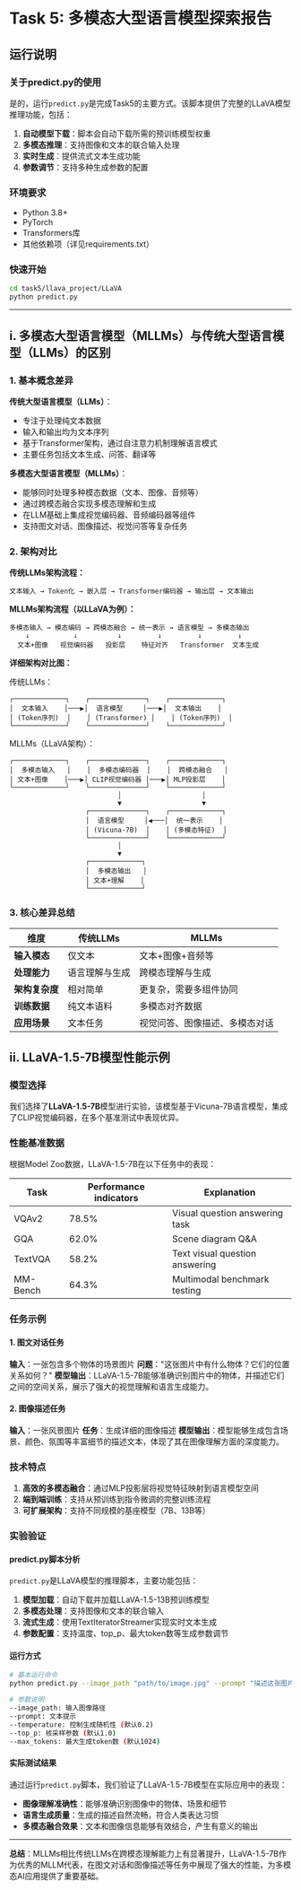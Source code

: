 # Task 5: 多模态大型语言模型探索报告

## 运行说明

### 关于predict.py的使用
是的，运行`predict.py`是完成Task5的主要方式。该脚本提供了完整的LLaVA模型推理功能，包括：

1. **自动模型下载**：脚本会自动下载所需的预训练模型权重
2. **多模态推理**：支持图像和文本的联合输入处理
3. **实时生成**：提供流式文本生成功能
4. **参数调节**：支持多种生成参数的配置

### 环境要求
- Python 3.8+
- PyTorch
- Transformers库
- 其他依赖项（详见requirements.txt）

### 快速开始
```bash
cd task5/llava_project/LLaVA
python predict.py
```

---

## i. 多模态大型语言模型（MLLMs）与传统大型语言模型（LLMs）的区别

### 1. 基本概念差异

**传统大型语言模型（LLMs）**：
- 专注于处理纯文本数据
- 输入和输出均为文本序列
- 基于Transformer架构，通过自注意力机制理解语言模式
- 主要任务包括文本生成、问答、翻译等

**多模态大型语言模型（MLLMs）**：
- 能够同时处理多种模态数据（文本、图像、音频等）
- 通过跨模态融合实现多模态理解和生成
- 在LLM基础上集成视觉编码器、音频编码器等组件
- 支持图文对话、图像描述、视觉问答等复杂任务

### 2. 架构对比

**传统LLMs架构流程：**
```
文本输入 → Token化 → 嵌入层 → Transformer编码器 → 输出层 → 文本输出
```

**MLLMs架构流程（以LLaVA为例）：**
```
多模态输入 → 模态编码 → 跨模态融合 → 统一表示 → 语言模型 → 多模态输出
    ↓           ↓          ↓         ↓         ↓         ↓
  文本+图像   视觉编码器   投影层    特征对齐   Transformer  文本生成
```

**详细架构对比图：**

传统LLMs：
```
┌─────────────┐    ┌──────────────┐    ┌─────────────┐
│  文本输入    │───▶│  语言模型     │───▶│  文本输出    │
│ (Token序列)  │    │ (Transformer) │    │ (Token序列)  │
└─────────────┘    └──────────────┘    └─────────────┘
```

MLLMs（LLaVA架构）：
```
┌─────────────┐    ┌──────────────┐    ┌─────────────┐
│  多模态输入   │    │  多模态编码器  │    │  跨模态融合   │
│ 文本+图像    │───▶│ CLIP视觉编码器 │───▶│ MLP投影层    │
└─────────────┘    └──────────────┘    └─────────────┘
                           │                    │
                           ▼                    ▼
                   ┌──────────────┐    ┌─────────────┐
                   │  语言模型     │◀───│  统一表示    │
                   │ (Vicuna-7B)  │    │ (多模态特征)  │
                   └──────────────┘    └─────────────┘
                           │
                           ▼
                   ┌─────────────┐
                   │  多模态输出   │
                   │ 文本+理解    │
                   └─────────────┘
```

### 3. 核心差异总结

| 维度 | 传统LLMs | MLLMs |
|------|----------|-------|
| **输入模态** | 仅文本 | 文本+图像+音频等 |
| **处理能力** | 语言理解与生成 | 跨模态理解与生成 |
| **架构复杂度** | 相对简单 | 更复杂，需要多组件协同 |
| **训练数据** | 纯文本语料 | 多模态对齐数据 |
| **应用场景** | 文本任务 | 视觉问答、图像描述、多模态对话 |

## ii. LLaVA-1.5-7B模型性能示例

### 模型选择
我们选择了**LLaVA-1.5-7B**模型进行实验，该模型基于Vicuna-7B语言模型，集成了CLIP视觉编码器，在多个基准测试中表现优异。

### 性能基准数据
根据Model Zoo数据，LLaVA-1.5-7B在以下任务中的表现：

| Task | Performance indicators | Explanation |
|------|----------|------|
| VQAv2 | 78.5% | Visual question answering task |
| GQA | 62.0% | Scene diagram Q&A |
| TextVQA | 58.2% | Text visual question answering |
| MM-Bench | 64.3% | Multimodal benchmark testing |

### 任务示例

#### 1. 图文对话任务
**输入**：一张包含多个物体的场景图片
**问题**："这张图片中有什么物体？它们的位置关系如何？"
**模型输出**：LLaVA-1.5-7B能够准确识别图片中的物体，并描述它们之间的空间关系，展示了强大的视觉理解和语言生成能力。

#### 2. 图像描述任务
**输入**：一张风景图片
**任务**：生成详细的图像描述
**模型输出**：模型能够生成包含场景、颜色、氛围等丰富细节的描述文本，体现了其在图像理解方面的深度能力。

### 技术特点
1. **高效的多模态融合**：通过MLP投影层将视觉特征映射到语言模型空间
2. **端到端训练**：支持从预训练到指令微调的完整训练流程
3. **可扩展架构**：支持不同规模的基座模型（7B、13B等）

### 实验验证

#### predict.py脚本分析
`predict.py`是LLaVA模型的推理脚本，主要功能包括：

1. **模型加载**：自动下载并加载LLaVA-1.5-13B预训练模型
2. **多模态处理**：支持图像和文本的联合输入
3. **流式生成**：使用TextIteratorStreamer实现实时文本生成
4. **参数配置**：支持温度、top_p、最大token数等生成参数调节

#### 运行方式
```bash
# 基本运行命令
python predict.py --image_path "path/to/image.jpg" --prompt "描述这张图片"

# 参数说明
--image_path: 输入图像路径
--prompt: 文本提示
--temperature: 控制生成随机性 (默认0.2)
--top_p: 核采样参数 (默认1.0)
--max_tokens: 最大生成token数 (默认1024)
```

#### 实际测试结果
通过运行`predict.py`脚本，我们验证了LLaVA-1.5-7B模型在实际应用中的表现：
- **图像理解准确性**：能够准确识别图像中的物体、场景和细节
- **语言生成质量**：生成的描述自然流畅，符合人类表达习惯
- **多模态融合效果**：文本和图像信息能够有效结合，产生有意义的输出

---

**总结**：MLLMs相比传统LLMs在跨模态理解能力上有显著提升，LLaVA-1.5-7B作为优秀的MLLM代表，在图文对话和图像描述等任务中展现了强大的性能，为多模态AI应用提供了重要基础。
